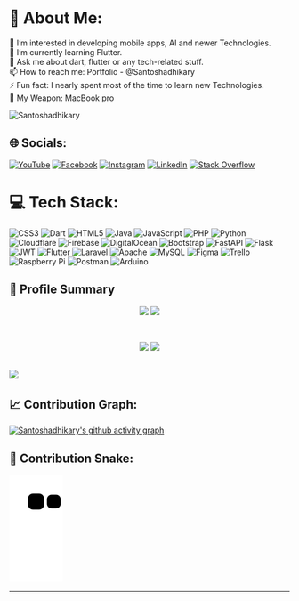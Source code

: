 
# 💫 About Me:
👀 I’m interested in developing mobile apps, AI and newer Technologies.<br>🌱 I’m currently learning Flutter.<br>💬 Ask me about dart, flutter or any tech-related stuff.<br>📫 How to reach me: Portfolio - @Santoshadhikary<br>⚡ Fun fact: I nearly spent most of the time to learn new Technologies.<br>🔫 My Weapon: MacBook pro
<p align="left"> <img src="https://komarev.com/ghpvc/?username=Santoshadhikary&label=Profile Views&color=orange&style=flat-square" alt="Santoshadhikary" /> </p>

## 🌐 Socials:
[![YouTube](https://img.shields.io/badge/YouTube-%23FF0000.svg?logo=YouTube&logoColor=white)](https://www.youtube.com/@santoshadhikari7726) [![Facebook](https://img.shields.io/badge/Facebook-%231877F2.svg?logo=Facebook&logoColor=white)](https://www.facebook.com/santoos.developer) [![Instagram](https://img.shields.io/badge/Instagram-%23E4405F.svg?logo=Instagram&logoColor=white)](https://www.instagram.com/santos_adhikary/) [![LinkedIn](https://img.shields.io/badge/LinkedIn-%230077B5.svg?logo=linkedin&logoColor=white)](https://www.linkedin.com/in/santoshdhikari/) [![Stack Overflow](https://img.shields.io/badge/-Stackoverflow-FE7A16?logo=stack-overflow&logoColor=white)](https://twitter.com/adhikari215) 



# 💻 Tech Stack:
![CSS3](https://img.shields.io/badge/css3-%231572B6.svg?style=for-the-badge&logo=css3&logoColor=white) ![Dart](https://img.shields.io/badge/dart-%230175C2.svg?style=for-the-badge&logo=dart&logoColor=white) ![HTML5](https://img.shields.io/badge/html5-%23E34F26.svg?style=for-the-badge&logo=html5&logoColor=white) ![Java](https://img.shields.io/badge/java-%23ED8B00.svg?style=for-the-badge&logo=java&logoColor=white) ![JavaScript](https://img.shields.io/badge/javascript-%23323330.svg?style=for-the-badge&logo=javascript&logoColor=%23F7DF1E) ![PHP](https://img.shields.io/badge/php-%23777BB4.svg?style=for-the-badge&logo=php&logoColor=white) ![Python](https://img.shields.io/badge/python-3670A0?style=for-the-badge&logo=python&logoColor=ffdd54) ![Cloudflare](https://img.shields.io/badge/Cloudflare-F38020?style=for-the-badge&logo=Cloudflare&logoColor=white) ![Firebase](https://img.shields.io/badge/firebase-%23039BE5.svg?style=for-the-badge&logo=firebase) ![DigitalOcean](https://img.shields.io/badge/DigitalOcean-%230167ff.svg?style=for-the-badge&logo=digitalOcean&logoColor=white) ![Bootstrap](https://img.shields.io/badge/bootstrap-%23563D7C.svg?style=for-the-badge&logo=bootstrap&logoColor=white) ![FastAPI](https://img.shields.io/badge/FastAPI-005571?style=for-the-badge&logo=fastapi) ![Flask](https://img.shields.io/badge/flask-%23000.svg?style=for-the-badge&logo=flask&logoColor=white) ![JWT](https://img.shields.io/badge/JWT-black?style=for-the-badge&logo=JSON%20web%20tokens) ![Flutter](https://img.shields.io/badge/Flutter-%2302569B.svg?style=for-the-badge&logo=Flutter&logoColor=white) ![Laravel](https://img.shields.io/badge/laravel-%23FF2D20.svg?style=for-the-badge&logo=laravel&logoColor=white) ![Apache](https://img.shields.io/badge/apache-%23D42029.svg?style=for-the-badge&logo=apache&logoColor=white) ![MySQL](https://img.shields.io/badge/mysql-%2300f.svg?style=for-the-badge&logo=mysql&logoColor=white) 	![Figma](https://img.shields.io/badge/figma-%23F24E1E.svg?style=for-the-badge&logo=figma&logoColor=white) ![Trello](https://img.shields.io/badge/Trello-%23026AA7.svg?style=for-the-badge&logo=Trello&logoColor=white) ![Raspberry Pi](https://img.shields.io/badge/-RaspberryPi-C51A4A?style=for-the-badge&logo=Raspberry-Pi) ![Postman](https://img.shields.io/badge/Postman-FF6C37?style=for-the-badge&logo=postman&logoColor=white) ![Arduino](https://img.shields.io/badge/-Arduino-00979D?style=for-the-badge&logo=Arduino&logoColor=white)

## 🪪 Profile Summary
<p align="center">
<img width="48%" src="http://github-profile-summary-cards.vercel.app/api/cards/stats?username=Santoshadhikary&theme=github_dark"/>
<img width="48%" src="http://github-profile-summary-cards.vercel.app/api/cards/productive-time?username=Santoshadhikary&theme=github_dark&utcOffset=8"/>
</p>
<br>
<p align="center">
<img width="48%" src="http://github-profile-summary-cards.vercel.app/api/cards/repos-per-language?username=Santoshadhikary&theme=github_dark"/>
<img width="48%" src="http://github-profile-summary-cards.vercel.app/api/cards/most-commit-language?username=Santoshadhikary&theme=github_dark"/>
</p>
<br>
<img width="100%" src="http://github-profile-summary-cards.vercel.app/api/cards/profile-details?username=Santoshadhikary&theme=github_dark"/>

## 📈 Contribution Graph:
[![Santoshadhikary's github activity graph](https://github-readme-activity-graph.cyclic.app/graph?username=Santoshadhikary&theme=tokyo-night)](https://github.com/codersangam/github-readme-activity-graph)

## 🐍 Contribution Snake:
![Snake animation](https://github.com/codersangam/codersangam/blob/output/github-contribution-grid-snake.svg)

---

